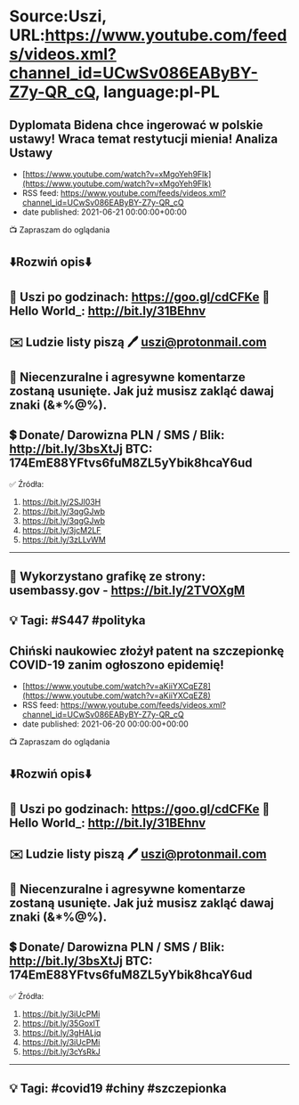 # Source:Uszi, URL:https://www.youtube.com/feeds/videos.xml?channel_id=UCwSv086EAByBY-Z7y-QR_cQ, language:pl-PL

## Dyplomata Bidena chce ingerować w polskie ustawy! Wraca temat restytucji mienia! Analiza Ustawy
 - [https://www.youtube.com/watch?v=xMgoYeh9Flk](https://www.youtube.com/watch?v=xMgoYeh9Flk)
 - RSS feed: https://www.youtube.com/feeds/videos.xml?channel_id=UCwSv086EAByBY-Z7y-QR_cQ
 - date published: 2021-06-21 00:00:00+00:00

📺 Zapraszam do oglądania

⬇️Rozwiń opis⬇️
------------------------------------------------------------
👀 Uszi po godzinach: https://goo.gl/cdCFKe
👀 Hello World_: http://bit.ly/31BEhnv
------------------------------------------------------------
✉️ Ludzie listy piszą 
🖊️ uszi@protonmail.com
------------------------------------------------------------
👺 Niecenzuralne i agresywne komentarze zostaną usunięte.  Jak już musisz zakląć dawaj znaki (&*%@%).
------------------------------------------------------------
💲 Donate/ Darowizna
PLN / SMS / Blik: http://bit.ly/3bsXtJj
BTC: 174EmE88YFtvs6fuM8ZL5yYbik8hcaY6ud
-------------------------------------------------------------
✅ Źródła:
1. https://bit.ly/2SJl03H
2. https://bit.ly/3qgGJwb
3. https://bit.ly/3qgGJwb
4. https://bit.ly/3jcM2LF
5. https://bit.ly/3zLLvWM
---------------------------------------------------------------
🎴 Wykorzystano grafikę ze strony:
usembassy.gov - https://bit.ly/2TVOXgM
---------------------------------------------------------------
💡 Tagi: #S447 #polityka
--------------------------------------------------------------

## Chiński naukowiec złożył patent na szczepionkę COVID-19 zanim ogłoszono epidemię!
 - [https://www.youtube.com/watch?v=aKiiYXCqEZ8](https://www.youtube.com/watch?v=aKiiYXCqEZ8)
 - RSS feed: https://www.youtube.com/feeds/videos.xml?channel_id=UCwSv086EAByBY-Z7y-QR_cQ
 - date published: 2021-06-20 00:00:00+00:00

📺 Zapraszam do oglądania

⬇️Rozwiń opis⬇️
------------------------------------------------------------
👀 Uszi po godzinach: https://goo.gl/cdCFKe
👀 Hello World_: http://bit.ly/31BEhnv
------------------------------------------------------------
✉️ Ludzie listy piszą 
🖊️ uszi@protonmail.com
------------------------------------------------------------
👺 Niecenzuralne i agresywne komentarze zostaną usunięte.  Jak już musisz zakląć dawaj znaki (&*%@%).
------------------------------------------------------------
💲 Donate/ Darowizna
PLN / SMS / Blik: http://bit.ly/3bsXtJj
BTC: 174EmE88YFtvs6fuM8ZL5yYbik8hcaY6ud
-------------------------------------------------------------
✅ Źródła:
1. https://bit.ly/3iUcPMi
2. https://bit.ly/35GoxlT
3. https://bit.ly/3gHALjq
4. https://bit.ly/3iUcPMi
5. https://bit.ly/3cYsRkJ
---------------------------------------------------------------
💡 Tagi: #covid19 #chiny #szczepionka
--------------------------------------------------------------

